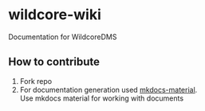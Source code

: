 # wildcore-wiki
Documentation for WildcoreDMS

## How to contribute  
1. Fork repo   
2. For documentation generation used [mkdocs-material](https://squidfunk.github.io/mkdocs-material/).  
Use mkdocs material for working with documents
